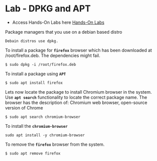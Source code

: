 # Lab - DPKG and APT

- Access Hands-On Labs here [Hands-On Labs](https://kodekloud.com/courses/873064/lectures/17074429)

Package managers that you use on a debian based distro
```
Debain distros use dpkg.
```

To install a package for **`firefox`** browser which has been downloaded at /root/firefox.deb. The dependencies might fail.
```
$ sudo dpkg -i /root/firefox.deb
```

To install a package using **`APT`**
```
$ sudo apt install firefox
```

Lets now locate the package to install Chromium browser in the system. Use **`apt search`** functionality to locate the correct package name. The browser has the description of: Chromium web browser, open-source version of Chrome
```
$ sudo apt search chromium-browser
```

To install the **`chromium-browser`**
```
sudo apt install -y chromium-browser
```

To remove the **`firefox`** browser from the system.
```
$ sudo apt remove firefox
```
